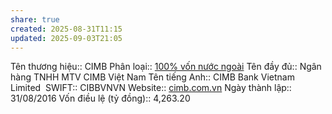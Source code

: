 ```yaml
---
share: true
created: 2025-08-31T11:15
updated: 2025-09-03T21:05
---
```

Tên thương hiệu:: CIMB
Phân loại:: [100% vốn nước ngoài](100%25%20v%E1%BB%91n%20n%C6%B0%E1%BB%9Bc%20ngo%C3%A0i.md)
Tên đầy đủ:: Ngân hàng TNHH MTV CIMB Việt Nam
Tên tiếng Anh:: CIMB Bank Vietnam Limited 
SWIFT:: CIBBVNVN
Website:: [cimb.com.vn](cimb.com.vn)
Ngày thành lập:: 31/08/2016
Vốn điều lệ (tỷ đồng):: 4,263.20
